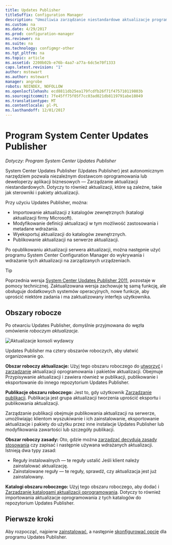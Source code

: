 ```yaml
---
title: Updates Publisher
titleSuffix: Configuration Manager
description: "Umożliwia zarządzanie niestandardowe aktualizacje programu System Center Updates Publisher"
ms.custom: na
ms.date: 4/29/2017
ms.prod: configuration-manager
ms.reviewer: na
ms.suite: na
ms.technology: configmgr-other
ms.tgt_pltfrm: na
ms.topic: article
ms.assetid: 2200b02b-e76b-4aa7-a77a-6dc5e70f1333
caps.latest.revision: "1"
author: mstewart
ms.author: mstewart
manager: angrobe
robots: NOINDEX, NOFOLLOW
ms.openlocfilehash: ecd8811db25ea179fcdfb26f71f475710119803b
ms.sourcegitcommit: 7fe45ff75f05f7cc03ad021db8119791abe18049
ms.translationtype: MT
ms.contentlocale: pl-PL
ms.lasthandoff: 12/01/2017
---
```

# <a name="system-center-updates-publisher"></a>Program System Center Updates Publisher

*Dotyczy: Program System Center Updates Publisher*

System Center Updates Publisher (Updates Publisher) jest autonomicznym narzędziem pozwala niezależnym dostawcom oprogramowania lub deweloperzy aplikacji biznesowych — Zarządzanie aktualizacji niestandardowych. Dotyczy to również aktualizacji, które są zależne, takie jak sterowniki i pakiety aktualizacji.

Przy użyciu Updates Publisher, można:

-   Importowanie aktualizacji z katalogów zewnętrznych (katalogi aktualizacji firmy Microsoft).
-   Modyfikowanie definicji aktualizacji w tym możliwość zastosowania i metadane wdrażania.
-   Wyeksportuj aktualizacji do katalogów zewnętrznych.
-   Publikowanie aktualizacji na serwerze aktualizacji.

Po opublikowaniu aktualizacji serwera aktualizacji, można następnie użyć programu System Center Configuration Manager do wykrywania i wdrażanie tych aktualizacji na zarządzanych urządzeniach.

> [!TIP]  
> Poprzednia wersja [System Center Updates Publisher 2011](http://go.microsoft.com/fwlink/?LinkId=848111), pozostaje w pomocy technicznej. Zaktualizowana wersja zachowuje tę samą funkcję, ale obsługuje dodatkowych systemów operacyjnych, nowe funkcje, aby uprościć niektóre zadania i ma zaktualizowany interfejs użytkownika.

## <a name="workspaces"></a>Obszary robocze
Po otwarciu Updates Publisher, domyślnie przyjmowana do węzła omówienie *roboczym aktualizacje.*

![Aktualizacje konsoli wydawcy](media/console1.png)   


Updates Publisher ma cztery obszarów roboczych, aby ułatwić organizowanie go.


**Obszar roboczy aktualizacje:** Użyj tego obszaru roboczego do [utworzyć](/sccm/sum/tools/create-updates-with-updates-publisher) i [zarządzanie](/sccm/sum/tools/manage-updates-with-updates-publisher) aktualizacji oprogramowania i pakietów aktualizacji. Obejmuje Przypisywanie aktualizacji i zawiera również w publikacji, publikowanie i eksportowanie do innego repozytorium Updates Publisher.

**Publikacje obszaru roboczego:** Jest to, gdy użytkownik [Zarządzanie publikacji](/sccm/sum/tools/updates-publisher-publications). Publikacja jest grupa aktualizacji tworzenia uprościć eksportu i publikowania aktualizacji.

Zarządzanie publikacji obejmuje publikowania aktualizacji na serwerze, umożliwiając klientom wyszukiwanie i ich zainstalowanie, eksportowanie aktualizacje i pakiety do użytku przez inne instalacje Updates Publisher lub modyfikowania zawartości lub szczegóły publikacji.



**Obszar roboczy zasady:** Oto, gdzie można [zarządzać decydują zasady stosowania](/sccm/sum/tools/updates-publisher-applicability-rules) czy zapisać i następnie używana wdrażanych aktualizacji. Istnieją dwa typy zasad:

-   Reguły instalowalnych — te reguły ustalić Jeśli klient należy zainstalować aktualizację.
-   Zainstalowane reguły — te reguły, sprawdź, czy aktualizacja jest już zainstalowany.

**Katalogi obszaru roboczego:** Użyj tego obszaru roboczego, aby dodać i [Zarządzanie katalogami aktualizacji oprogramowania](/sccm/sum/tools/updates-publisher-catalogs). Dotyczy to również importowania aktualizacje oprogramowania z tych katalogów do repozytorium Updates Publisher.
## <a name="first-steps"></a>Pierwsze kroki
Aby rozpocząć, najpierw [zainstalować](/sccm/sum/tools/install-updates-publisher), a następnie [skonfigurować opcje](/sccm/sum/tools/updates-publisher-options) dla programu Updates Publisher.
